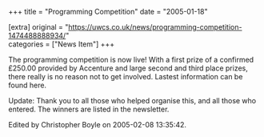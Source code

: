 +++
title = "Programming Competition"
date = "2005-01-18"

[extra]
original = "https://uwcs.co.uk/news/programming-competition-1474488888934/"    
categories = ["News Item"]
+++

The programming competition is now live\! With a first prize of a confirmed £250.00 provided by Accenture and large second and third place prizes, there really is no reason not to get involved. Lastest information can be found here.

Update: Thank you to all those who helped organise this, and all those who entered. The winners are listed in the newsletter.

Edited by Christopher Boyle on 2005-02-08 13:35:42.

